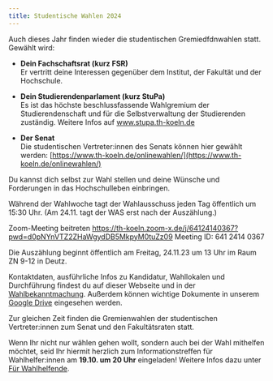 ```yaml
---
title: Studentische Wahlen 2024
---
```


<!-- **!! DU BIST GEFRAGT !!** -->

Auch dieses Jahr finden wieder die studentischen Gremiedfdnwahlen statt. Gewählt wird:

- **Dein Fachschaftsrat (kurz FSR)**  
  Er vertritt deine Interessen gegenüber dem Institut, der Fakultät und der Hochschule.

- **Dein Studierendenparlament (kurz StuPa)**  
  Es ist das höchste beschlussfassende Wahlgremium der Studierendenschaft und für die Selbstverwaltung der Studierenden zuständig.
  Weitere Infos auf www.stupa.th-koeln.de

- **Der Senat**  
  Die studentischen Vertreter:innen des Senats können hier gewählt werden: [https://www.th-koeln.de/onlinewahlen/](https://www.th-koeln.de/onlinewahlen/)

Du kannst dich selbst zur Wahl stellen und deine Wünsche und Forderungen in das Hochschulleben einbringen.

<!--Du kannst einem der Wahllokale in der Woche vom **10.10.2022 – 14.10.2022** einen Besuch abstatten und wählst deine:n Kandidierende:n für FSR und StuPa.-->

Während der Wahlwoche tagt der Wahlausschuss jeden Tag öffentlich um 15:30 Uhr. (Am 24.11. tagt der WAS erst nach der Auszählung.)

Zoom-Meeting beitreten
https://th-koeln.zoom-x.de/j/64124140367?pwd=d0pNYnVTZ2ZHaWgydDB5MkpyM0tuZz09
Meeting ID: 641 2414 0367

Die Auszählung beginnt öffentlich am Freitag, 24.11.23 um 13 Uhr im Raum ZN 9-12 in Deutz.

Kontaktdaten, ausführliche Infos zu Kandidatur, Wahllokalen und Durchführung findest du auf dieser Webseite und in der [Wahlbekanntmachung](https://drive.google.com/file/d/151i-xTCpYQXMjVPXusvqbTsWth9uu7Qi/view?usp=share_link).
Außerdem können wichtige Dokumente in unserem [Google Drive](https://drive.google.com/drive/folders/1tRwNQmdivWcFby61kiWyUoY8oarHVpbN?usp=sharing) eingesehen werden.

Zur gleichen Zeit finden die Gremienwahlen der studentischen Vertreter:innen zum Senat und den Fakultätsraten statt.

Wenn Ihr nicht nur wählen gehen wollt, sondern auch bei der Wahl mithelfen möchtet, seid Ihr hiermit herzlich zum Informationstreffen für Wahlhelfer:innen am **19.10. um 20 Uhr** eingeladen! Weitere Infos dazu unter [Für Wahlhelfende](/fuer-wahlhelfende).

<!--**Hinweis**:
In den Fakultäten 01, 02, 03, 04, 07, 09 und 11 wird keine Wahl zum jeweiligen **Fakultätsrat** stattfinden, da die Zahl der Bewerberinnen und Bewerber die Zahl der zu besetzenden Sitze nicht übersteigt.
In der Fakultät 10 wird keine Wahl für die Vertreter:innen der Studierenden im Fakultätsrat stattfinden, da trotz Nachfrist keine Wahlvorschläge eingegangen sind.
In der Fakultät 12 besteht noch kein Fakultätsrat.
Die Wahlvorschläge könnt ihr der Wahlbekanntmachung entnehmen.

Weitere Informationen dazu hier:
www.th-koeln.de/hochschule/gremienwahlen-an-der-th-koeln_56546.php-->

<!--**Update**

Vielen Dank für das große Interesse an der Mithilfe bei der Wahl! Wir haben bereits genug Bewerbungen für Wahlhelfer:innen erhalten und es werden keine weiteren mehr gesucht. -->

<!--Die Auslosung der Listenreihenfolge findet am **17.09.2022 um 14:00** via Zoom statt.

Zoom-Link:
https://us05web.zoom.us/j/87861261263?pwd=KzduQkc3OU5YNGJsOXBDVmovVXRpZz09

Meeting-ID: 878 6126 1263
Kenncode: WASLST-->

<!--_Amtliche Wahlergebnisse werden unter [Wahlergebnisse](/wahlergebnisse) spätestens ab dem 18. Oktober 2022 zu finden sein._-->
